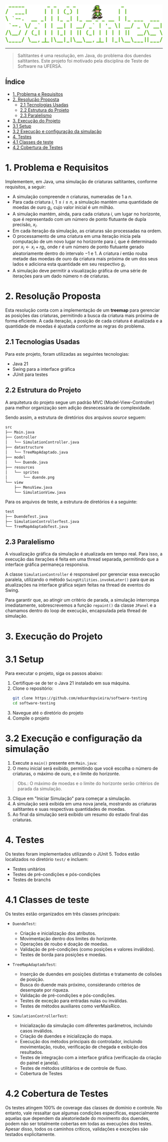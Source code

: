 ![saltitantes.png](saltitantes.png)

----

> Saltitantes é uma resolução, em Java, do problema dos duendes saltitantes. Este projeto foi motivado pela disciplina de Teste de Software na UFERSA.

## Índice
- [1. Problema e Requisitos](#1-problema-e-requisitos)
- [2. Resolução Proposta](#2-resolução-proposta)
  - [2.1 Tecnologias Usadas](#21-tecnologias-usadas)
  - [2.2 Estrutura do Projeto](#22-estrutura-do-projeto)
  - [2.3 Paralelismo](#23-paralelismo)
- [3. Execução do Projeto](#3-execução-do-projeto)
- [3.1 Setup](#31-setup)
- [3.2 Execução e configuração da simulação](#32-execução-e-configuração-da-simulação)
- [4. Testes](#4-testes)
- [4.1 Classes de teste](#41-classes-de-teste)
- [4.2 Cobertura de Testes](#42-cobertura-de-testes)

# 1. Problema e Requisitos
Implementem, em Java, uma simulação de criaturas saltitantes, conforme requisitos, a seguir:

- A simulação compreende $n$ criaturas, numeradas de $1$ a $n$.
- Para cada criatura $i$, $1 ≤ i ≤ n$, a simulação mantém uma quantidade de moedas de ouro $g_i$, cujo valor inicial é um milhão.
- A simulação mantém, ainda, para cada criatura $i$, um lugar no horizonte, que é representado com um número de ponto flutuante de dupla precisão, $x_i$.
- Em cada iteração da simulação, as criaturas são processadas na ordem.
- O processamento de uma criatura em uma iteração inicia pela computação de um novo lugar no horizonte para $i$, que é determinado por $x_i ← x_i + rg_i$, onde $r$ é um número de ponto flutuante gerado aleatoriamente dentro do intervalo $−1$ e $1$. A criatura $i$ então rouba metade das moedas de ouro da criatura mais próxima de um dos seus lados e adiciona esta quantidade em seu respectivo $g_i$.
- A simulação deve permitir a visualização gráfica de uma série de iterações para um dado número n de criaturas. 


# 2. Resolução Proposta
Esta resolução conta com a implementação de um **treemap** para gerenciar as posições das criaturas, permitindo a busca da criatura mais próxima de forma eficiente. A cada iteração, a posição de cada criatura é atualizada e a quantidade de moedas é ajustada conforme as regras do problema.

## 2.1 Tecnologias Usadas
Para este projeto, foram utilizadas as seguintes tecnologias:
- Java 21
- Swing para a interface gráfica
- JUnit para testes

## 2.2 Estrutura do Projeto
A arquitetura do projeto segue um padrão MVC (Model-View-Controller) para melhor organização sem adição desnecessária de complexidade. 

Sendo assim, a estrutura de diretórios dos arquivos _source_ seguem:
```
src
├── Main.java
├── Controller
│   └── SimulationController.java
├── datastructure
│   └── TreeMapAdaptado.java
├── model
│   └── Duende.java
├── resources
│   └── sprites
│       └── duende.png
└── view
    ├── MenuView.java
    └── SimulationView.java
```

Para os arquivos de teste, a estrutura de diretórios é a seguinte:
```
test
├── DuendeTest.java
├── SimulationControllerTest.java
└── TreeMapAdaptadoTest.java
```

## 2.3 Paralelismo
A visualização gráfica da simulação é atualizada em tempo real. Para isso, a execução das iterações é feita em uma thread separada, permitindo que a interface gráfica permaneça responsiva. 

A classe `SimulationController` é responsável por gerenciar essa execução paralela, utilizando o método `SwingUtilities.invokeLater()` para que as atualizações na interface gráfica sejam feitas na thread de eventos do Swing.

Para garantir que, ao atingir um critério de parada, a simulação interrompa imediatamente, sobrescrevemos a função `repaint()` da classe `JPanel` e a chamamos dentro do loop de execução, encapsulada pela thread de simulação.

# 3. Execução do Projeto

# 3.1 Setup
Para executar o projeto, siga os passos abaixo:
1. Certifique-se de ter o Java 21 instalado em sua máquina.
2. Clone o repositório:
   ```bash
   git clone https://github.com/eduardopvieira/software-testing
   cd software-testing
    ```
3. Navegue até o diretório do projeto
4. Compile o projeto

# 3.2 Execução e configuração da simulação
1. Execute a `main()` presente em `Main.java`:
2. O menu inicial será exibido, permitindo que você escolha o número de criaturas, o máximo de ouro, e o limite do horizonte.
>Obs.: O máximo de moedas e o limite do horizonte serão critérios de parada da simulação.
3. Clique em "Iniciar Simulação" para começar a simulação.
4. A simulação será exibida em uma nova janela, mostrando as criaturas saltitantes e suas respectivas quantidades de moedas.
5. Ao final da simulação será exibido um resumo do estado final das criaturas.


# 4. Testes
Os testes foram implementados utilizando o JUnit 5. Todos estão localizados no diretório `test/` e incluem:
- Testes unitários
- Testes de pré-condições e pós-condições
- Testes de branchs

# 4.1 Classes de teste
Os testes estão organizados em três classes principais:

- `DuendeTest`:
  - Criação e inicialização dos atributos.
  - Movimentação dentro dos limites do horizonte.
  - Operações de roubo e doação de moedas.
  - Validação de pré-condições (como posições e valores inválidos).
  - Testes de borda para posições e moedas.

- `TreeMapAdaptadoTest`:
  - Inserção de duendes em posições distintas e tratamento de colisões de posição.
  - Busca do duende mais próximo, considerando critérios de desempate por riqueza.
  - Validação de pré-condições e pós-condições.
  - Testes de exceção para entradas nulas ou inválidas.
  - Testes de métodos auxiliares como verMaisRico.

- `SimulationControllerTest`:
  - Inicialização da simulação com diferentes parâmetros, incluindo casos inválidos.
  - Criação de duendes e inicialização do mapa.
  - Execução dos métodos principais do controlador, incluindo movimentação, roubo, verificação de chegada e exibição dos resultados.
  - Testes de integração com a interface gráfica (verificação da criação do painel e janela).
  - Testes de métodos utilitários e de controle de fluxo.
  - Cobertura de Testes

# 4.2 Cobertura de Testes
Os testes atingem 100% de coverage das classes de domínio e controle. No entanto, vale ressaltar que algumas condições específicas, especialmente aquelas que dependem da aleatoriedade do movimento dos duendes, podem não ser totalmente cobertas em todas as execuções dos testes. Apesar disso, todos os caminhos críticos, validações e exceções são testados explicitamente.